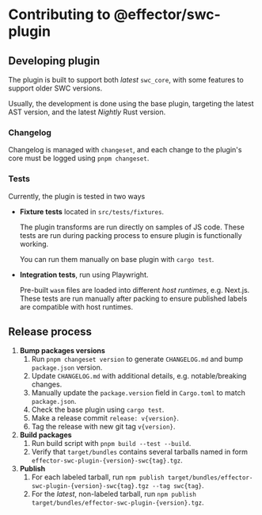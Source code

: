 # Contributing to @effector/swc-plugin

## Developing plugin

The plugin is built to support both _latest_ `swc_core`, with some features to support older SWC versions.

Usually, the development is done using the base plugin, targeting the latest AST version, and the latest _Nightly_ Rust version.

### Changelog

Changelog is managed with `changeset`, and each change to the plugin's core must be logged using `pnpm changeset`.

### Tests

Currently, the plugin is tested in two ways

- **Fixture tests** located in `src/tests/fixtures`.

  The plugin transforms are run directly on samples of JS code. These tests are run during packing process to ensure plugin is functionally working.

  You can run them manually on base plugin with `cargo test`.

- **Integration tests**, run using Playwright.

  Pre-built `wasm` files are loaded into different _host runtimes_, e.g. Next.js. These tests are run manually after packing to ensure published labels are compatible with host runtimes.

## Release process

1. **Bump packages versions**
   1. Run `pnpm changeset version` to generate `CHANGELOG.md` and bump `package.json` version.
   2. Update `CHANGELOG.md` with additional details, e.g. notable/breaking changes.
   3. Manually update the `package.version` field in `Cargo.toml` to match `package.json`.
   4. Check the base plugin using `cargo test`.
   5. Make a release commit `release: v{version}`.
   6. Tag the release with new git tag `v{version}`.
2. **Build packages**
   1. Run build script with `pnpm build --test --build`.
   2. Verify that `target/bundles` contains several tarballs named in form `effector-swc-plugin-{version}-swc{tag}.tgz`.
3. **Publish**
   1. For each labeled tarball, run `npm publish target/bundles/effector-swc-plugin-{version}-swc{tag}.tgz --tag swc{tag}`.
   2. For the _latest_, non-labeled tarball, run `npm publish target/bundles/effector-swc-plugin-{version}.tgz`.
